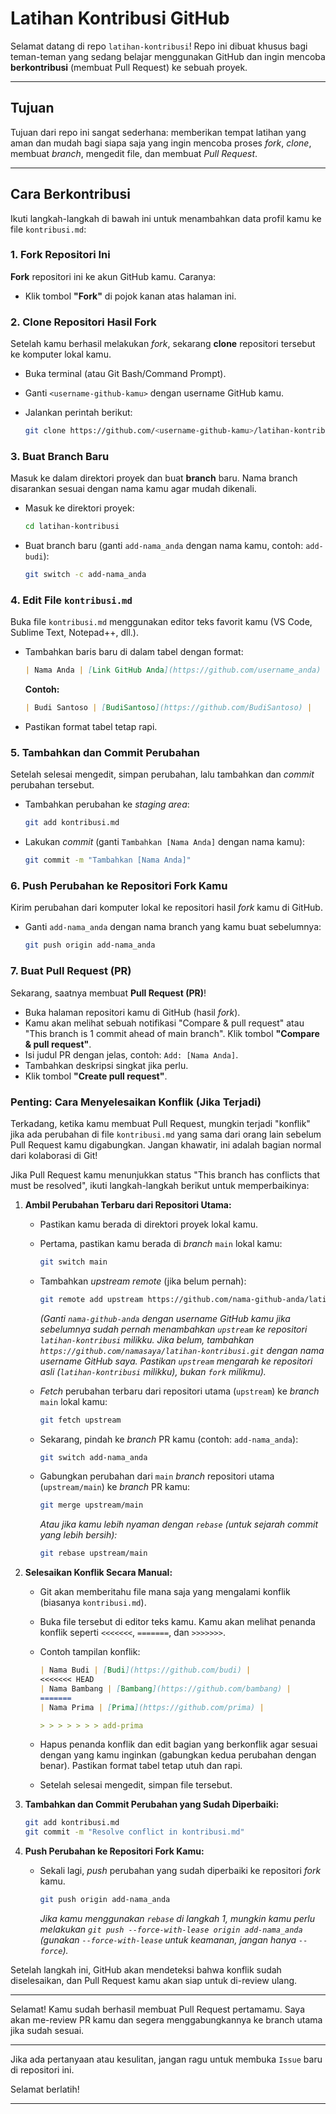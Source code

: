 # Latihan Kontribusi GitHub

Selamat datang di repo `latihan-kontribusi`! Repo ini dibuat khusus bagi teman-teman yang sedang belajar menggunakan GitHub dan ingin mencoba **berkontribusi** (membuat Pull Request) ke sebuah proyek.

---

## Tujuan

Tujuan dari repo ini sangat sederhana: memberikan tempat latihan yang aman dan mudah bagi siapa saja yang ingin mencoba proses _fork_, _clone_, membuat _branch_, mengedit file, dan membuat _Pull Request_.

---

## Cara Berkontribusi

Ikuti langkah-langkah di bawah ini untuk menambahkan data profil kamu ke file `kontribusi.md`:

### 1. Fork Repositori Ini

**Fork** repositori ini ke akun GitHub kamu. Caranya:

- Klik tombol **"Fork"** di pojok kanan atas halaman ini.

### 2. Clone Repositori Hasil Fork

Setelah kamu berhasil melakukan _fork_, sekarang **clone** repositori tersebut ke komputer lokal kamu.

- Buka terminal (atau Git Bash/Command Prompt).
- Ganti `<username-github-kamu>` dengan username GitHub kamu.
- Jalankan perintah berikut:

  ```bash
  git clone https://github.com/<username-github-kamu>/latihan-kontribusi.git
  ```

### 3. Buat Branch Baru

Masuk ke dalam direktori proyek dan buat **branch** baru. Nama branch disarankan sesuai dengan nama kamu agar mudah dikenali.

- Masuk ke direktori proyek:

  ```bash
  cd latihan-kontribusi
  ```

- Buat branch baru (ganti `add-nama_anda` dengan nama kamu, contoh: `add-budi`):
  ```bash
  git switch -c add-nama_anda
  ```

### 4. Edit File `kontribusi.md`

Buka file `kontribusi.md` menggunakan editor teks favorit kamu (VS Code, Sublime Text, Notepad++, dll.).

- Tambahkan baris baru di dalam tabel dengan format:

  ```markdown
  | Nama Anda | [Link GitHub Anda](https://github.com/username_anda) |
  ```

  **Contoh:**

  ```markdown
  | Budi Santoso | [BudiSantoso](https://github.com/BudiSantoso) |
  ```

- Pastikan format tabel tetap rapi.

### 5. Tambahkan dan Commit Perubahan

Setelah selesai mengedit, simpan perubahan, lalu tambahkan dan _commit_ perubahan tersebut.

- Tambahkan perubahan ke _staging area_:
  ```bash
  git add kontribusi.md
  ```
- Lakukan _commit_ (ganti `Tambahkan [Nama Anda]` dengan nama kamu):
  ```bash
  git commit -m "Tambahkan [Nama Anda]"
  ```

### 6. Push Perubahan ke Repositori Fork Kamu

Kirim perubahan dari komputer lokal ke repositori hasil _fork_ kamu di GitHub.

- Ganti `add-nama_anda` dengan nama branch yang kamu buat sebelumnya:

  ```bash
  git push origin add-nama_anda
  ```

### 7. Buat Pull Request (PR)

Sekarang, saatnya membuat **Pull Request (PR)**!

- Buka halaman repositori kamu di GitHub (hasil _fork_).
- Kamu akan melihat sebuah notifikasi "Compare & pull request" atau "This branch is 1 commit ahead of main branch". Klik tombol **"Compare & pull request"**.
- Isi judul PR dengan jelas, contoh: `Add: [Nama Anda]`.
- Tambahkan deskripsi singkat jika perlu.
- Klik tombol **"Create pull request"**.

### **Penting: Cara Menyelesaikan Konflik (Jika Terjadi)**

Terkadang, ketika kamu membuat Pull Request, mungkin terjadi "konflik" jika ada perubahan di file `kontribusi.md` yang sama dari orang lain sebelum Pull Request kamu digabungkan. Jangan khawatir, ini adalah bagian normal dari kolaborasi di Git!

Jika Pull Request kamu menunjukkan status "This branch has conflicts that must be resolved", ikuti langkah-langkah berikut untuk memperbaikinya:

1. **Ambil Perubahan Terbaru dari Repositori Utama:**

   - Pastikan kamu berada di direktori proyek lokal kamu.
   - Pertama, pastikan kamu berada di _branch_ `main` lokal kamu:

     ```bash
     git switch main
     ```

   - Tambahkan _upstream remote_ (jika belum pernah):

     ```bash
     git remote add upstream https://github.com/nama-github-anda/latihan-kontribusi.git
     ```

     _(Ganti `nama-github-anda` dengan username GitHub kamu jika sebelumnya sudah pernah menambahkan `upstream` ke repositori `latihan-kontribusi` milikku. Jika belum, tambahkan `https://github.com/namasaya/latihan-kontribusi.git` dengan nama username GitHub saya. Pastikan `upstream` mengarah ke repositori asli (`latihan-kontribusi` milikku), bukan `fork` milikmu)._

   - _Fetch_ perubahan terbaru dari repositori utama (`upstream`) ke _branch_ `main` lokal kamu:
     ```bash
     git fetch upstream
     ```
   - Sekarang, pindah ke _branch_ PR kamu (contoh: `add-nama_anda`):

     ```bash
     git switch add-nama_anda
     ```

   - Gabungkan perubahan dari `main` _branch_ repositori utama (`upstream/main`) ke _branch_ PR kamu:

     ```bash
     git merge upstream/main
     ```

     _Atau jika kamu lebih nyaman dengan `rebase` (untuk sejarah commit yang lebih bersih):_

     ```bash
     git rebase upstream/main
     ```

2. **Selesaikan Konflik Secara Manual:**

   - Git akan memberitahu file mana saja yang mengalami konflik (biasanya `kontribusi.md`).
   - Buka file tersebut di editor teks kamu. Kamu akan melihat penanda konflik seperti `<<<<<<<`, `=======`, dan `>>>>>>>`.
   - Contoh tampilan konflik:

     ```markdown
     | Nama Budi | [Budi](https://github.com/budi) |
     <<<<<<< HEAD
     | Nama Bambang | [Bambang](https://github.com/bambang) |
     =======
     | Nama Prima | [Prima](https://github.com/prima) |

     > > > > > > > add-prima
     ```

   - Hapus penanda konflik dan edit bagian yang berkonflik agar sesuai dengan yang kamu inginkan (gabungkan kedua perubahan dengan benar). Pastikan format tabel tetap utuh dan rapi.
   - Setelah selesai mengedit, simpan file tersebut.

3. **Tambahkan dan Commit Perubahan yang Sudah Diperbaiki:**

   ```bash
   git add kontribusi.md
   git commit -m "Resolve conflict in kontribusi.md"
   ```

4. **Push Perubahan ke Repositori Fork Kamu:**

   - Sekali lagi, _push_ perubahan yang sudah diperbaiki ke repositori _fork_ kamu.

     ```bash
     git push origin add-nama_anda
     ```

     _Jika kamu menggunakan `rebase` di langkah 1, mungkin kamu perlu melakukan `git push --force-with-lease origin add-nama_anda` (gunakan `--force-with-lease` untuk keamanan, jangan hanya `--force`)._

Setelah langkah ini, GitHub akan mendeteksi bahwa konflik sudah diselesaikan, dan Pull Request kamu akan siap untuk di-review ulang.

---

Selamat! Kamu sudah berhasil membuat Pull Request pertamamu. Saya akan me-review PR kamu dan segera menggabungkannya ke branch utama jika sudah sesuai.

---

Jika ada pertanyaan atau kesulitan, jangan ragu untuk membuka `Issue` baru di repositori ini.

Selamat berlatih!

---
